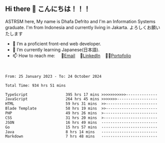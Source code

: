 ## Hi there 👋 こんにちは！！！
ASTRSM here, My name is Dhafa Defrito and I'm an Information Systems graduate. I'm from Indonesia and currently living in Jakarta. よろしくお願いたします

- 🔭 I’m a proficient front-end web developer.
- 🌱 I’m currently learning Japanese(日本語).
- 📫 How to reach me: &nbsp;&nbsp;&nbsp;&nbsp;📧[Email](ddefrito@gmail.com)&nbsp;&nbsp;&nbsp;&nbsp;💼[LinkedIn](https://www.linkedin.com/in/dhafa-defrita-rama-yudistira-9357a9229/)&nbsp;&nbsp;&nbsp;&nbsp;👨‍🎨[Portofolio](https://ddefrito.vercel.app/)
<br>
<!-- <p align="left">
<a href="https://github.com/ASTRSM">
  <img height="180em" src="https://github-readme-stats-eight-theta.vercel.app/api?username=ASTRSM&show_icons=true&theme=dracula&include_all_commits=true&count_private=true"/>
  <img height="180em" src="https://github-readme-stats-eight-theta.vercel.app/api/top-langs/?username=ASTRSM&layout=compact&langs_count=8&theme=dracula"/>
</a>
</p> -->

<!--START_SECTION:waka-->

```txt
From: 25 January 2023 - To: 24 October 2024

Total Time: 934 hrs 51 mins

TypeScript                 395 hrs 17 mins >>>>>>>>>>>--------------   42.28 %
JavaScript                 264 hrs 45 mins >>>>>>>------------------   28.32 %
HTML                       59 hrs 31 mins  >>-----------------------   06.37 %
Blade Template             58 hrs 19 mins  >>-----------------------   06.24 %
PHP                        49 hrs 26 mins  >------------------------   05.29 %
CSS                        31 hrs 20 mins  >------------------------   03.35 %
JSON                       16 hrs 49 mins  -------------------------   01.80 %
Go                         15 hrs 57 mins  -------------------------   01.71 %
Java                       8 hrs 14 mins   -------------------------   00.88 %
Markdown                   7 hrs 48 mins   -------------------------   00.84 %
```

<!--END_SECTION:waka-->
